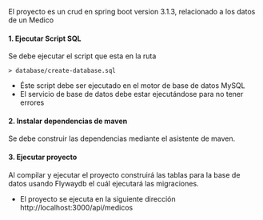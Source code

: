El proyecto es un crud en spring boot 
version 3.1.3, relacionado a los datos de un Medico

#### 1. Ejecutar Script SQL
Se debe ejecutar el script que esta en la ruta
```
> database/create-database.sql
```
* Éste script debe ser ejecutado en el motor de base de datos MySQL
* El servicio de base de datos debe estar ejecutándose para
no tener errores

#### 2. Instalar dependencias de maven
Se debe construir las dependencias mediante el asistente
de maven.

#### 3. Ejecutar proyecto
Al compilar y ejecutar el proyecto
construirá las tablas para la base de datos 
usando Flywaydb el cuál ejecutará las migraciones.

* El proyecto se ejecuta en la siguiente dirección
http://localhost:3000/api/medicos
  



